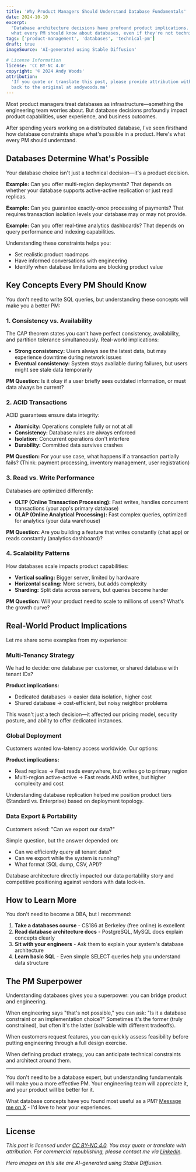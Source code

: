 ```yaml
---
title: 'Why Product Managers Should Understand Database Fundamentals'
date: 2024-10-10
excerpt:
  "Database architecture decisions have profound product implications. Here's
  what every PM should know about databases, even if they're not technical."
tags: ['product-management', 'databases', 'technical-pm']
draft: true
imageSource: 'AI-generated using Stable Diffusion'

# License Information
license: 'CC BY-NC 4.0'
copyright: '© 2024 Andy Woods'
attribution:
  'If you quote or translate this post, please provide attribution with a link
  back to the original at andywoods.me'
---
```


Most product managers treat databases as infrastructure—something the
engineering team worries about. But database decisions profoundly impact product
capabilities, user experience, and business outcomes.

After spending years working on a distributed database, I've seen firsthand how
database constraints shape what's possible in a product. Here's what every PM
should understand.

## Databases Determine What's Possible

Your database choice isn't just a technical decision—it's a product decision.

**Example:** Can you offer multi-region deployments? That depends on whether
your database supports active-active replication or just read replicas.

**Example:** Can you guarantee exactly-once processing of payments? That
requires transaction isolation levels your database may or may not provide.

**Example:** Can you offer real-time analytics dashboards? That depends on query
performance and indexing capabilities.

Understanding these constraints helps you:

- Set realistic product roadmaps
- Have informed conversations with engineering
- Identify when database limitations are blocking product value

## Key Concepts Every PM Should Know

You don't need to write SQL queries, but understanding these concepts will make
you a better PM:

### 1. Consistency vs. Availability

The CAP theorem states you can't have perfect consistency, availability, and
partition tolerance simultaneously. Real-world implications:

- **Strong consistency:** Users always see the latest data, but may experience
  downtime during network issues
- **Eventual consistency:** System stays available during failures, but users
  might see stale data temporarily

**PM Question:** Is it okay if a user briefly sees outdated information, or must
data always be current?

### 2. ACID Transactions

ACID guarantees ensure data integrity:

- **Atomicity:** Operations complete fully or not at all
- **Consistency:** Database rules are always enforced
- **Isolation:** Concurrent operations don't interfere
- **Durability:** Committed data survives crashes

**PM Question:** For your use case, what happens if a transaction partially
fails? (Think: payment processing, inventory management, user registration)

### 3. Read vs. Write Performance

Databases are optimized differently:

- **OLTP (Online Transaction Processing):** Fast writes, handles concurrent
  transactions (your app's primary database)
- **OLAP (Online Analytical Processing):** Fast complex queries, optimized for
  analytics (your data warehouse)

**PM Question:** Are you building a feature that writes constantly (chat app) or
reads constantly (analytics dashboard)?

### 4. Scalability Patterns

How databases scale impacts product capabilities:

- **Vertical scaling:** Bigger server, limited by hardware
- **Horizontal scaling:** More servers, but adds complexity
- **Sharding:** Split data across servers, but queries become harder

**PM Question:** Will your product need to scale to millions of users? What's
the growth curve?

## Real-World Product Implications

Let me share some examples from my experience:

### Multi-Tenancy Strategy

We had to decide: one database per customer, or shared database with tenant IDs?

**Product implications:**

- Dedicated databases → easier data isolation, higher cost
- Shared database → cost-efficient, but noisy neighbor problems

This wasn't just a tech decision—it affected our pricing model, security
posture, and ability to offer dedicated instances.

### Global Deployment

Customers wanted low-latency access worldwide. Our options:

**Product implications:**

- Read replicas → Fast reads everywhere, but writes go to primary region
- Multi-region active-active → Fast reads AND writes, but higher complexity and
  cost

Understanding database replication helped me position product tiers (Standard
vs. Enterprise) based on deployment topology.

### Data Export & Portability

Customers asked: "Can we export our data?"

Simple question, but the answer depended on:

- Can we efficiently query all tenant data?
- Can we export while the system is running?
- What format (SQL dump, CSV, API)?

Database architecture directly impacted our data portability story and
competitive positioning against vendors with data lock-in.

## How to Learn More

You don't need to become a DBA, but I recommend:

1. **Take a databases course** - CS186 at Berkeley (free online) is excellent
2. **Read database architecture docs** - PostgreSQL, MySQL docs explain concepts
   clearly
3. **Sit with your engineers** - Ask them to explain your system's database
   architecture
4. **Learn basic SQL** - Even simple SELECT queries help you understand data
   structure

## The PM Superpower

Understanding databases gives you a superpower: you can bridge product and
engineering.

When engineering says "that's not possible," you can ask: "Is it a database
constraint or an implementation choice?" Sometimes it's the former (truly
constrained), but often it's the latter (solvable with different tradeoffs).

When customers request features, you can quickly assess feasibility before
putting engineering through a full design exercise.

When defining product strategy, you can anticipate technical constraints and
architect around them.

---

You don't need to be a database expert, but understanding fundamentals will make
you a more effective PM. Your engineering team will appreciate it, and your
product will be better for it.

What database concepts have you found most useful as a PM?
[Message me on X](https://twitter.com/iamandywoods) - I'd love to hear your
experiences.

---

## License

_This post is licensed under
[CC BY-NC 4.0](https://creativecommons.org/licenses/by-nc/4.0/). You may quote
or translate with attribution. For commercial republishing, please contact me
via [LinkedIn](https://www.linkedin.com/in/andrewscottwoods/)._

_Hero images on this site are AI-generated using Stable Diffusion._
